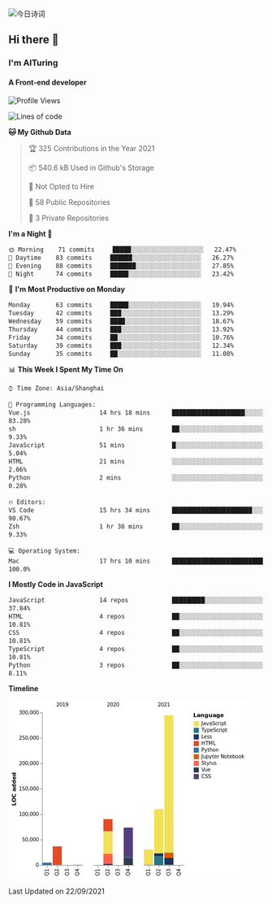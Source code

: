 <img alt="今日诗词" src="https://v2.jinrishici.com/one.svg?font-size=30&spacing=2&color=skyblue" style="max-width:100%; display: block; margin: 0 auto;">

## Hi there 👋
### I'm AITuring
#### A Front-end developer

<!-- <img src="./dhx.gif" width="400px"/> -->

<!--START_SECTION:waka-->
![Profile Views](http://img.shields.io/badge/Profile%20Views-0-blue)

![Lines of code](https://img.shields.io/badge/From%20Hello%20World%20I%27ve%20Written-641245%20lines%20of%20code-blue)

**🐱 My Github Data** 

> 🏆 325 Contributions in the Year 2021
 > 
> 📦 540.6 kB Used in Github's Storage 
 > 
> 🚫 Not Opted to Hire
 > 
> 📜 58 Public Repositories 
 > 
> 🔑 3 Private Repositories  
 > 
**I'm a Night 🦉** 

```text
🌞 Morning    71 commits     █████░░░░░░░░░░░░░░░░░░░░   22.47% 
🌆 Daytime    83 commits     ██████░░░░░░░░░░░░░░░░░░░   26.27% 
🌃 Evening    88 commits     ███████░░░░░░░░░░░░░░░░░░   27.85% 
🌙 Night      74 commits     █████░░░░░░░░░░░░░░░░░░░░   23.42%

```
📅 **I'm Most Productive on Monday** 

```text
Monday       63 commits     █████░░░░░░░░░░░░░░░░░░░░   19.94% 
Tuesday      42 commits     ███░░░░░░░░░░░░░░░░░░░░░░   13.29% 
Wednesday    59 commits     ████░░░░░░░░░░░░░░░░░░░░░   18.67% 
Thursday     44 commits     ███░░░░░░░░░░░░░░░░░░░░░░   13.92% 
Friday       34 commits     ██░░░░░░░░░░░░░░░░░░░░░░░   10.76% 
Saturday     39 commits     ███░░░░░░░░░░░░░░░░░░░░░░   12.34% 
Sunday       35 commits     ██░░░░░░░░░░░░░░░░░░░░░░░   11.08%

```


📊 **This Week I Spent My Time On** 

```text
⌚︎ Time Zone: Asia/Shanghai

💬 Programming Languages: 
Vue.js                   14 hrs 18 mins      ████████████████████░░░░░   83.28% 
sh                       1 hr 36 mins        ██░░░░░░░░░░░░░░░░░░░░░░░   9.33% 
JavaScript               51 mins             █░░░░░░░░░░░░░░░░░░░░░░░░   5.04% 
HTML                     21 mins             ░░░░░░░░░░░░░░░░░░░░░░░░░   2.06% 
Python                   2 mins              ░░░░░░░░░░░░░░░░░░░░░░░░░   0.28%

🔥 Editors: 
VS Code                  15 hrs 34 mins      ██████████████████████░░░   90.67% 
Zsh                      1 hr 36 mins        ██░░░░░░░░░░░░░░░░░░░░░░░   9.33%

💻 Operating System: 
Mac                      17 hrs 10 mins      █████████████████████████   100.0%

```

**I Mostly Code in JavaScript** 

```text
JavaScript               14 repos            █████████░░░░░░░░░░░░░░░░   37.84% 
HTML                     4 repos             ██░░░░░░░░░░░░░░░░░░░░░░░   10.81% 
CSS                      4 repos             ██░░░░░░░░░░░░░░░░░░░░░░░   10.81% 
TypeScript               4 repos             ██░░░░░░░░░░░░░░░░░░░░░░░   10.81% 
Python                   3 repos             ██░░░░░░░░░░░░░░░░░░░░░░░   8.11%

```


**Timeline**

![Chart not found](https://raw.githubusercontent.com/AITuring/AITuring/main/charts/bar_graph.png) 


 Last Updated on 22/09/2021
<!--END_SECTION:waka-->


